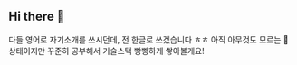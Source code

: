 ## Hi there 👋

다들 영어로 자기소개를 쓰시던데, 전 한글로 쓰겠습니다 ㅎㅎ
아직 아무것도 모르는 🤪 상태이지만 꾸준히 공부해서 기술스택 빵빵하게 쌓아볼게요!
<!--
**ji-min0/ji-min0** is a ✨ _special_ ✨ repository because its `README.md` (this file) appears on your GitHub profile.

Here are some ideas to get you started:

- 🔭 I’m currently working on ...
- 🌱 I’m currently learning ...
- 👯 I’m looking to collaborate on ...
- 🤔 I’m looking for help with ...
- 💬 Ask me about ...
- 📫 How to reach me: ...
- 😄 Pronouns: ...
- ⚡ Fun fact: ...
-->
